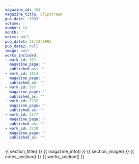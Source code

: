 ```yaml
---
magazine_id: 453
magazine_title: Slipstream
pub_date: '1993'
volume: ''
number: 13
month: ''
notes: null
pub_date1: 31/12/1993
pub_date2: null
image: null
works_included:
- work_id: 757
  magazine_page: ''
  published_as: ''
- work_id: 1814
  magazine_page: ''
  published_as: ''
- work_id: 507
  magazine_page: ''
  published_as: ''
- work_id: 2232
  magazine_page: ''
  published_as: ''
- work_id: 2177
  magazine_page: ''
  published_as: ''
- work_id: 2720
  magazine_page: ''
  published_as: ''
---
```


{{ section_title() }}
{{ magazine_info() }}
{{ section_image() }}
{{ notes_section() }}
{{ works_section() }}
